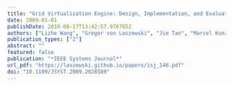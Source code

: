 ```yaml
---
title: "Grid Virtualization Engine: Design, Implementation, and Evaluation"
date: 2009-01-01
publishDate: 2019-08-17T13:42:57.976765Z
authors: ["Lizhe Wang", "Gregor von Laszewski", "Jie Tao", "Marcel Kunze"]
publication_types: ["2"]
abstract: ""
featured: false
publication: "*IEEE Systems Journal*"
url_pdf: "https://laszewski.github.io/papers/isj_148.pdf"
doi: "10.1109/JSYST.2009.2028589"
---
```


